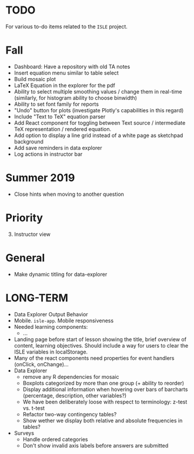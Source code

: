 TODO
====

For various to-do items related to the `ISLE` project.

Fall
=====
* Dashboard: Have a repository with old TA notes
* Insert equation menu similar to table select
* Build mosaic plot
* LaTeX Equation in the explorer for the pdf
* Ability to select multiple smoothing values / change them in real-time (similarly, for histogram ability to choose binwidth)
* Ability to set font family for reports
* "Undo" button for plots (investigate Plotly's capabilities in this regard)
* Include "Text to TeX" equation parser 
* Add React component for toggling between Text source / intermediate TeX representation / rendered equation. 
* Add option to display a line grid instead of a white page as sketchpad background
* Add save reminders in data explorer 
* Log actions in instructor bar

Summer 2019
===========

* Close hints when moving to another question



Priority
====
3. Instructor view

General
====
* Make dynamic titling for data-explorer

LONG-TERM
===
* Data Explorer Output Behavior 
* Mobile. `isle-app`. Mobile responsiveness
* Needed learning components:   
    - ...
* Landing page before start of lesson showing the title, brief overview of content, learning objectives. Should include a way for users to clear the ISLE variables in localStorage.
* Many of the react components need properties for event handlers (onClick, onChange)...
* Data Explorer
   - remove any R dependencies for mosaic
   - Boxplots categorized by more than one group (+ ability to reorder)
   - Display additional information when hovering over bars of barcharts (percentage, description, other variables?)
   - We have been deliberately loose with respect to terminology: z-test vs. t-test
   - Refactor two-way contingency tables? 
   - Show wether we display both relative and absolute frequencies in tables?
* Surveys
    - Handle ordered categories
    - Don't show invalid axis labels before answers are submitted

